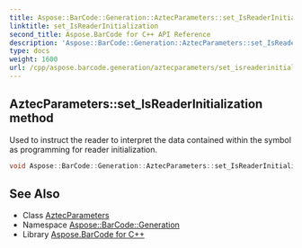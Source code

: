 ```yaml
---
title: Aspose::BarCode::Generation::AztecParameters::set_IsReaderInitialization method
linktitle: set_IsReaderInitialization
second_title: Aspose.BarCode for C++ API Reference
description: 'Aspose::BarCode::Generation::AztecParameters::set_IsReaderInitialization method. Used to instruct the reader to interpret the data contained within the symbol as programming for reader initialization in C++.'
type: docs
weight: 1600
url: /cpp/aspose.barcode.generation/aztecparameters/set_isreaderinitialization/
---
```

## AztecParameters::set_IsReaderInitialization method


Used to instruct the reader to interpret the data contained within the symbol as programming for reader initialization.

```cpp
void Aspose::BarCode::Generation::AztecParameters::set_IsReaderInitialization(bool value)
```

## See Also

* Class [AztecParameters](../)
* Namespace [Aspose::BarCode::Generation](../../)
* Library [Aspose.BarCode for C++](../../../)
